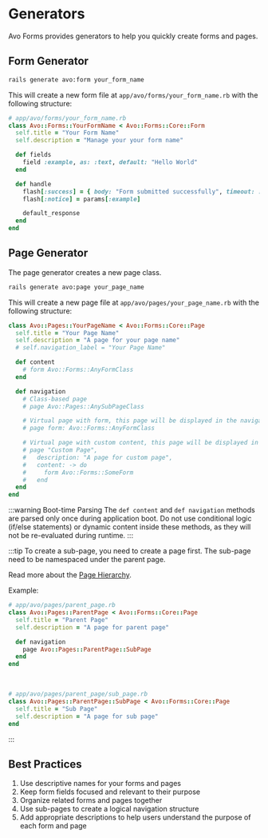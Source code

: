 # Generators

Avo Forms provides generators to help you quickly create forms and pages.

## Form Generator

```bash
rails generate avo:form your_form_name
```

This will create a new form file at `app/avo/forms/your_form_name.rb` with the following structure:

```ruby
# app/avo/forms/your_form_name.rb
class Avo::Forms::YourFormName < Avo::Forms::Core::Form
  self.title = "Your Form Name"
  self.description = "Manage your your form name"

  def fields
    field :example, as: :text, default: "Hello World"
  end

  def handle
    flash[:success] = { body: "Form submitted successfully", timeout: :forever }
    flash[:notice] = params[:example]

    default_response
  end
end
```

## Page Generator

The page generator creates a new page class.

```bash
rails generate avo:page your_page_name
```

This will create a new page file at `app/avo/pages/your_page_name.rb` with the following structure:

```ruby
class Avo::Pages::YourPageName < Avo::Forms::Core::Page
  self.title = "Your Page Name"
  self.description = "A page for your page name"
  # self.navigation_label = "Your Page Name"

  def content
    # form Avo::Forms::AnyFormClass
  end

  def navigation
    # Class-based page
    # page Avo::Pages::AnySubPageClass

    # Virtual page with form, this page will be displayed in the navigation menu and when the user clicks on it, it will display the form.
    # page form: Avo::Forms::AnyFormClass

    # Virtual page with custom content, this page will be displayed in the navigation menu and when the user clicks on it, it will display the custom content.
    # page "Custom Page",
    #   description: "A page for custom page",
    #   content: -> do
    #     form Avo::Forms::SomeForm
    #   end
  end
end
```

:::warning Boot-time Parsing
The `def content` and `def navigation` methods are parsed only once during application boot. Do not use conditional logic (if/else statements) or dynamic content inside these methods, as they will not be re-evaluated during runtime.
:::

:::tip
To create a sub-page, you need to create a page first. The sub-page need to be namespaced under the parent page.

Read more about the [Page Hierarchy](./pages.html#hierarchy).

Example:

```ruby
# app/avo/pages/parent_page.rb
class Avo::Pages::ParentPage < Avo::Forms::Core::Page
  self.title = "Parent Page"
  self.description = "A page for parent page"

  def navigation
    page Avo::Pages::ParentPage::SubPage
  end
end
```
<br>

```ruby
# app/avo/pages/parent_page/sub_page.rb
class Avo::Pages::ParentPage::SubPage < Avo::Forms::Core::Page
  self.title = "Sub Page"
  self.description = "A page for sub page"
end
```
:::

## Best Practices

1. Use descriptive names for your forms and pages
2. Keep form fields focused and relevant to their purpose
3. Organize related forms and pages together
4. Use sub-pages to create a logical navigation structure
5. Add appropriate descriptions to help users understand the purpose of each form and page
